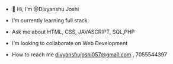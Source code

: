 - 👋 Hi, I’m @Divyanshu Joshi
  
-  I’m currently learning full stack.
-  Ask me about HTML, CSS, JAVASCRIPT, SQL,PHP
-  I’m looking to collaborate on Web Development
-  How to reach me divyanshujoshi057@gmail.com , 7055544397
  

<!---
Divyanshujoshi-07/Divyanshujoshi-07 is a ✨ special ✨ repository because its `README.md` (this file) appears on your GitHub profile.
You can click the Preview link to take a look at your changes.
--->
